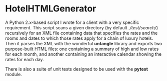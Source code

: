 # HotelHTMLGenerator
A Python 2.x-based script I wrote for a client with a very specific requirement. 
This script scans a given directory (by default *./test/search/*) recursively for an XML file
containing data that specifies the rates and the rooms and dates to which those rates apply
for a chain of luxury hotels. Then it parses the XML with the wonderful **untangle** library and exports
two purpose-built HTML files: one containing a summary of high and low rates for each month, and another containing an 
interactive calendar showing the rates for each day.

There is also a suite of unit tests designed to be used with the **pytest** module.